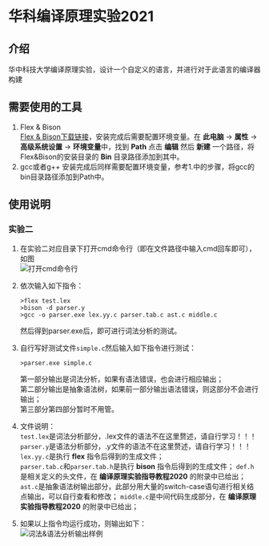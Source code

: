 # 华科编译原理实验2021

## 介绍
华中科技大学编译原理实验，设计一个自定义的语言，并进行对于此语言的编译器构建

## 需要使用的工具
1.  Flex & Bison<br>
    [Flex & Bison下载链接](http://gnuwin32.sourceforge.net/packages/flex.htm)，安装完成后需要配置环境变量。在 **此电脑** -> **属性** -> **高级系统设置** -> **环境变量**中，找到 **Path** 点击 **编辑** 然后 **新建** 一个路径，将Flex&Bison的安装目录的 **Bin** 目录路径添加到其中。
2.  gcc或者g++
    安装完成后同样需要配置环境变量，参考1.中的步骤，将gcc的bin目录路径添加到Path中。

## 使用说明
### 实验二

1.  在实验二对应目录下打开cmd命令行（即在文件路径中输入cmd回车即可），如图<br>![打开cmd命令行](https://images.gitee.com/uploads/images/2021/0521/143610_3cc74f45_8206880.png "屏幕截图.png")
2.  依次输入如下指令：
    ```
    >flex test.lex
    >bison -d parser.y
    >gcc -o parser.exe lex.yy.c parser.tab.c ast.c middle.c
    ```
    然后得到parser.exe后，即可进行词法分析的测试。<br>
3.  自行写好测试文件`simple.c`然后输入如下指令进行测试：
    ```
    >parser.exe simple.c
    ```
        
    第一部分输出是词法分析，如果有语法错误，也会进行相应输出；<br>
    第二部分输出是抽象语法树，如果前一部分输出语法错误，则这部分不会进行输出；<br>
    第三部分第四部分暂时不用管。
4.  文件说明：<br>
    `test.lex`是词法分析部分，.lex文件的语法不在这里赘述，请自行学习！！！<br>
    `parser.y`是语法分析部分，.y文件的语法不在这里赘述，请自行学习！！！<br>
    `lex.yy.c`是执行 **flex** 指令后得到的生成文件；<br>
    `parser.tab.c`和`parser.tab.h`是执行 **bison** 指令后得到的生成文件；
    `def.h`是相关定义的头文件，在 **编译原理实验指导教程2020** 的附录中已给出；
    `ast.c`是抽象语法树输出部分，此部分用大量的switch-case语句进行相关结点输出，可以自行查看和修改；
    `middle.c`是中间代码生成部分，在 **编译原理实验指导教程2020** 的附录中已给出；
5.  如果以上指令均运行成功，则输出如下：<br>![词法&语法分析输出样例](https://images.gitee.com/uploads/images/2021/0521/144600_44eff09b_8206880.png "屏幕截图.png")
